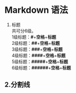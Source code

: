 # Markdown 语法
1. 标题   
  共可分6级。  
1级标题：**#**+**空格**+**标题**  
2级标题：**##**+**空格**+**标题**  
3级标题：**###**+**空格**+**标题**  
4级标题：**####**+**空格**+**标题**  
5级标题：**#####**+**空格**+**标题**  
6级标题：**######**+**空格**+**标题**
## 2.分割线

